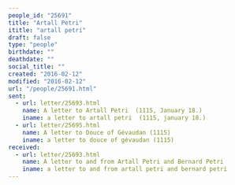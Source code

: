 ```yaml
---
people_id: "25691"
title: "Artall Petri"
ititle: "artall petri"
draft: false
type: "people"
birthdate: ""
deathdate: ""
social_title: ""
created: "2016-02-12"
modified: "2016-02-12"
url: "/people/25691.html"
sent:
  - url: letter/25693.html
    name: A letter to Artall Petri  (1115, January 18.)
    iname: a letter to artall petri  (1115, january 18.)
  - url: letter/25695.html
    name: A letter to Douce of Gévaudan (1115)
    iname: a letter to douce of gévaudan (1115)
received:
  - url: letter/25693.html
    name: A letter to and from Artall Petri and Bernard Petri
    iname: a letter to and from artall petri and bernard petri
---
```


